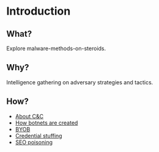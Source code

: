 # Introduction

## What?

Explore malware-methods-on-steroids.

## Why?

Intelligence gathering on adversary strategies and tactics.

## How?

* [About C&C](c2.md)
* [How botnets are created](botnet.md)
* [BYOB](byob.md)
* [Credential stuffing](stuffing.md)
* [SEO poisoning](SEO-poisoning.md)

